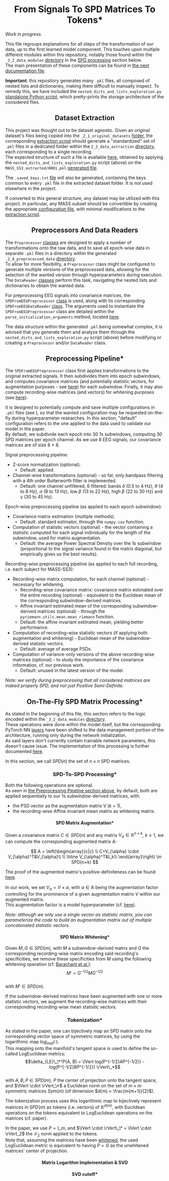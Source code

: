 <h1 style="text-align: center;">From Signals To SPD Matrices To Tokens*</h1>

*Work in progress.*

This file regroups explanations for all steps of the transformation of our data, up to the first learned model
component.
This touches upon multiple different modules within this repository, notably those found within the `_3_2_data_modules`
[directory](../../_3_data_management/_3_2_data_modules) in the [SPD processing](#dataset_processing) section
below.  
The main presentation of these components can be found in [the next documentation file](./3%20-%20Formatting%20The%20Model%20Inputs.md).

**Important**: this repository generates many `.pkl` files, all composed of nested lists and dictionaries, making them
difficult to manually inspect. To remedy this, we have included  the `nested_dicts_and_lists_exploration.py`
[standalone Python script](../standalone_tests/nested_dicts_and_lists_exploration.py), which pretty-prints the storage
architecture of the considered files.

<h2 style="text-align: center;">Dataset Extraction</h2>

This project was thought out to be dataset agnostic. Given an original dataset's files being copied into the
`_2_1_original_datasets` [folder](../../_2_data_preprocessing/_2_1_original_datasets), the corresponding
[extraction script](../../_2_data_preprocessing/_2_2_data_extraction/_extraction_scripts) should generate a
"standardized" set of `.pkl` files in a dedicated folder within the `2_2_data_extraction`
[directory](../../_2_data_preprocessing/_2_2_data_extraction), each corresponding to a single recording.  
The expected structure of such a file is available [here](./extras/MASS_SS3_extracted%20-%20pretty-print%20of%20the%20structure%20of%20the%20recording%200001%20pkl%20file.txt),
obtained by applying the `nested_dicts_and_lists_exploration.py` script (above) on the `MASS_SS3_extracted/0001.pkl`
[generated file](../../_2_data_preprocessing/_2_2_data_extraction/MASS_SS3_extracted/0001.pkl).

The `.saved_keys.txt` [file](../../_2_data_preprocessing/_2_2_data_extraction/MASS_SS3_extracted/.saved_keys.txt) will
also be generated, containing the keys common to every `.pkl` file in the extracted dataset folder. It is not used
elsewhere in the project.

If converted to this general structure, any dataset may be utilized with this project. In particular, any MASS subset
should be convertible by creating the appropriate [configuration file](../../_1_configs/_1_z_miscellaneous/dataset_extraction),
with minimal modifications to the 
[extraction script](../../_2_data_preprocessing/_2_2_data_extraction/_extraction_scripts/MASS_extraction.py).

<h2 style="text-align: center;">Preprocessors And Data Readers</h2>

The `Preprocessor` [classes](../../_2_data_preprocessing/_2_3_preprocessors) are designed to apply a number of
transformations onto the raw data, and to save all epoch-wise data in separate `.pkl` files in a directory within the
generated `_2_4_preprocessed_data` [directory](../../_2_data_preprocessing/_2_4_preprocessed_data).  
To allow for more flexibility, a `Preprocessor` class might be configured to generate multiple versions of the
preprocessed data, allowing for the selection of the wanted version through hyperparameters during execution. The
`DataReader` [classes](../../_3_data_management/_3_1_data_readers) perform this task, navigating the nested lists and
dictionaries to obtain the wanted data.

For preprocessing EEG signals into covariance matrices, the `SPDFromEEGPreprocessor`
[class](../../_2_data_preprocessing/_2_3_preprocessors/SPD_matrices_from_EEG_signals/SPDFromEEGPreprocessor.py)
is used, along with its corresponding `SPDFromEEGDataReader`
[class](../../_3_data_management/_3_1_data_readers/SPD_matrices_from_EEG_signals/SPDFromEEGDataReader.py).
The arguments used to instantiate the `SPDFromEEGPreprocessor` class are detailed within the
`parse_initialization_arguments` method, located
[here](../../_2_data_preprocessing/_2_3_preprocessors/SPD_matrices_from_EEG_signals/SPDFromEEGPreprocessor.py).

The data structure within the generated `.pkl` being somewhat complex, it is advised that you generate them and analyze
them through the `nested_dicts_and_lists_exploration.py` script (above) before modifying or creating a `Preprocessor`
and/or `DataReader` class.

<h2 id="preprocessing" style="text-align: center;">Preprocessing Pipeline*</h2>

The `SPDFromEEGPreprocessor` class first applies transformations to the original extracted signals. It then subdivides
them into epoch subwindows, and computes covariance matrices (and potentially statistic vectors, for augmentation
purposes - see [here](#augmentation)) for each subwindow.
Finally, it may also compute recording-wise matrices (and vectors) for whitening purposes (see 
[here](#whitening)).

It is designed to potentially compute and save multiple configurations in `.pkl` files (see ), so that the wanted configuration may be
requested on-the-fly during hyperparameter researches.
In this section, "default" configuration refers to the one applied to the data used to validate our model in the paper.  
By default, we subdivide each epoch into 30 1s subwindows, computing 30 SPD matrices per epoch channel.
As we use 8 EEG signals, our covariance matrices are of size 8 $\times$ 8.

Signal preprocessing pipeline:
- Z-score normalization (optional).
  - Default: applied.
- Channel-wise transformations (optional) - so far, only bandpass filtering with a 4th order Butterworth filter is
implemented.
  - Default: one channel unfiltered, 6 filtered: bands $\delta$ (0.5 to 4 Hz), $\theta$ (4 to 8 Hz),
  $\alpha$ (8 to 13 Hz), low $\beta$ (13 to 22 Hz), high $\beta$ (22 to 30 Hz) and $\gamma$ (30 to 45 Hz).

Epoch-wise preprocessing pipeline (as applied to each epoch subwindow):
- Covariance matrix estimation (multiple methods).
  - Default: standard estimator, through the `numpy.cov` function.
- Computation of statistic vectors (optional) - the vector containing a statistic computed for each signal individually
for the length of the subwindow, used for matrix augmentation.
  - Default: the average Power Spectral Density over the 1s subwindow (proportional to the signal variance found in
  the matrix diagonal, but empirically gives us the best results).

Recording-wise preprocessing pipeline (as applied to each full recording, i.e. each subject for MASS-SS3):
- Recording-wise matrix computation, for each channel (optional) - necessary for whitening.
  - Recording-wise covariance matrix: covariance matrix estimated over the entire recording (optional) - equivalent to
  the Euclidean mean of the corresponding subwindow-derived matrices.
  - Affine invariant estimated mean of the corresponding subwindow-derived matrices (optional) - through the
  `pyriemann.utils.mean.mean_riemann` function.
  - Default: the affine invariant estimated mean, yielding better performance.
- Computation of recording-wise statistic vectors (if applying both augmentation and whitening) - Euclidean mean of the
subwindow-derived statistic vectors.
  - Default: average of average PSDs.
- Computation of variance-only versions of the above recording-wise matrices (optional) - to study the importance of 
the covariance information, cf. our previous work.
  - Default: unused in the latest version of the model.

*Note: we verify during preprocessing that all considered matrices are indeed properly SPD, and not just Positive
Semi-Definite.*

<h2 id="dataset_processing" style="text-align: center;">On-The-Fly SPD Matrix Processing*</h2>

As stated in the beginning of this file, this section refers to the logic encoded within the `_3_2_data_modules`
[directory](../../_3_data_management/_3_2_data_modules).  
These operations were done within the model itself, but the corresponding PyTorch NN
[layers](../../_3_data_management/_3_2_data_modules/SPD_matrices_from_EEG_signals/layers) have been shifted to the data
management portion of the architecture, running only during the network initialization.  
As said layers don't currently contain trainable network parameters, this doesn't cause issue.
The implementation of this processing is further documented [here](./3%20-%20Formatting%20The%20Model%20Inputs.md).

In this section, we call $SPD(n)$ the set of $n \times n$ SPD matrices.

<h3 id="spd_processing" style="text-align: center;">SPD-To-SPD Processing*</h3>

Both the following operations are optional.  
As seen in [the Preprocessing Pipeline section above](#preprocessing), by
default, both are applied sequentially to our 1s subwindow-derived matrices, with:
- the PSD vector as the augmentation matrix $V$ ($k$ = 1),
- the recording-wise Affine invariant mean matrix as whitening matrix.

<h4 id="augmentation" style="text-align: center;">SPD Matrix Augmentation*</h4>

Given a covariance matrix $C \in SPD(n)$ and any matrix $V_{\alpha} \in \mathbb{R}^{n \times k}$, $k \geq 1$, we can
compute the corresponding augmented matrix $A$:

$$
A = \left(\begin{array}{c|c}
    \\
    C+V_{\alpha} \cdot V_{\alpha}^T&V_{\alpha}\\
    \\
    \hline
    V_{\alpha}^T&I_k\\
    \end{array}\right)
\in SPD(n+k)
$$

The proof of the augmented matrix's positive-definiteness can be found [here](./extras/Proof%20of%20Post-Augmentation%20Positive-Definiteness.pdf).

In our work, we set $V_{\alpha} = V \times \alpha$, with $\alpha \in \mathbb{R}$ being the augmentation factor
controlling for the prominence of a given augmentation matrix $V$ within our augmented matrix.  
This augmentation factor is a model hyperparameter (cf. [here](./3%20-%20Formatting%20The%20Model%20Inputs.md)).

*Note: although we only use a single vector as statistic matrix, you can parameterize the code to build an augmentation
matrix out of multiple concatenated statistic vectors.*

<h4 id="whitening" style="text-align: center;">SPD Matrix Whitening*</h4>

Given $M, G \in SPD(m)$, with $M$ a subwindow-derived matrix and $G$ the corresponding recording-wise matrix encoding
said recording's specificities, we remove these specificities from $M$ using the following whitening operation (cf.
[Barachant et al.](https://doi.org/10.1016/j.neucom.2012.12.039)):  
$$M' = G^{-1/2} M G^{-1/2}$$  
with $M' \in SPD(m)$.

If the subwindow-derived matrices have been augmented with one or more statistic vectors, we augment the recording-wise
matrices with their corresponding recording-wise mean statistic vectors.

<h3 id="tokenization" style="text-align: center;">Tokenization*</h3>

As stated in the paper, one can bijectively map an SPD matrix onto the corresponding vector space of symmetric matrices,
by using the logarithmic map $log_{mat}(\cdot)$.  
This mapping onto the manifold's tangent space is used to define the so-called LogEuclidean metrics:  
$$\delta_{LE}\_\*^P(A, B) =  \lVert log(P^{-1/2}AP^{-1/2}) - log(P^{-1/2}BP^{-1/2}) \rVert\_*$$  
with $A, B, P \in SPD(m)$, $P$ the center of projection onto the tangent space, and $\lVert \cdot \rVert_\*$ a Euclidean
norm on the set of $m \times m$ symmetric matrices $Sym(m)$ (of dimension $d(m) = \frac{m(m+1)}{2}$).

The tokenization process uses this logarithmic map to bijectively represent matrices in $SPD(m)$ as tokens (i.e.
vectors) of $\mathbb{R}^{d(m)}$, with Euclidean operations on the tokens equivalent to LogEuclidean operations on the
matrices (cf. paper).

In the paper, we use $P = \mathbb{I}\_m$, and $\lVert \cdot \rVert\_\* = \lVert \cdot \rVert_2$ the $\mathcal{L}_2$ norm
applied to the tokens.  
Note that, assuming the matrices have been [whitened](#whitening), the used LogEuclidean metric is equivalent to having
$P =  G$ as the unwhitened matrices' center of projection.

<h4 id="svd" style="text-align: center;">Matrix Logarithm Implementation & SVD</h4>

<h4 id="cutoff" style="text-align: center;">SVD cutoff*</h4>

[//]: # (Cutoff)






